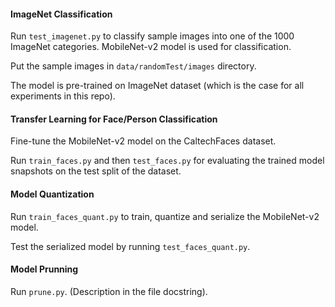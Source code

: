 #### ImageNet Classification
Run `test_imagenet.py` to classify sample images into one of the 1000 ImageNet categories.
MobileNet-v2 model is used for classification.

Put the sample images in `data/randomTest/images` directory.

The model is pre-trained on ImageNet dataset
(which is the case for all experiments in this repo).

#### Transfer Learning for Face/Person Classification
Fine-tune the MobileNet-v2 model on the CaltechFaces dataset.

Run `train_faces.py` and then `test_faces.py` for evaluating
the trained model snapshots on the test split of the dataset.

#### Model Quantization
Run `train_faces_quant.py` to train, quantize and serialize the MobileNet-v2 model.

Test the serialized model by running `test_faces_quant.py`.

#### Model Prunning
Run `prune.py`.
(Description in the file docstring).

